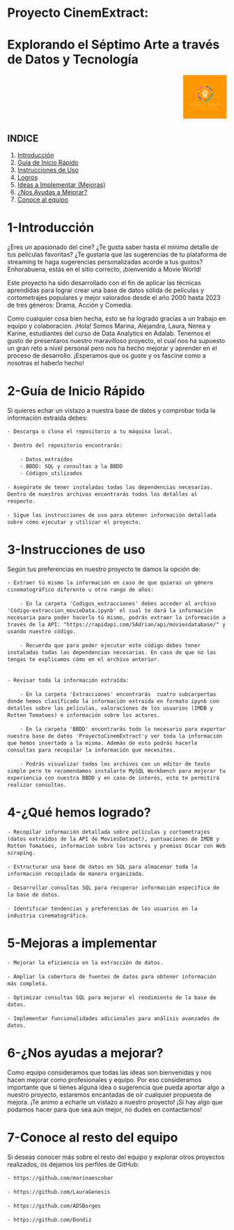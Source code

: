 # Proyecto CinemExtract: 
# Explorando el Séptimo Arte a través de Datos y Tecnología

<div align="right">
  <img src="https://github.com/karinem0/Adalab-proyecto-da-promo-G-modulo-2-team-1/blob/main/logo-equipo.png" alt="Descripción de la imagen" width="100">
</div>


## INDICE

1. [Introducción](#1-introducción)
2. [Guía de Inicio Rápido](#2-guía-de-inicio-rápido)
3. [Instrucciones de Uso](#3-instrucciones-de-uso)
4. [Logros](#4-logros)
5. [Ideas a Implementar (Mejoras)](#5-ideas-a-implementar-mejoras)
6. [¿Nos Ayudas a Mejorar?](#6-nos-ayudas-a-mejorar)
7. [Conoce al equipo](#7-Conoce-al-equipo)

# 1-Introducción 

¿Eres un apasionado del cine? ¿Te gusta saber hasta el mínimo detalle de tus películas favoritas? ¿Te gustaría que las sugerencias de tu plataforma de streaming te haga sugerencias personalizadas acorde a tus gustos? Enhorabuena, estás en el sitio correcto, ¡bienvenido a Movie World! 

Este proyecto ha sido desarrollado con el fin de aplicar las técnicas aprendidas para lograr crear una base de datos sólida de películas y cortometrajes populares y mejor valorados desde el año 2000 hasta 2023 de tres géneros: Drama, Acción y Comedia. 

Como cualquier cosa bien hecha, esto se ha logrado gracias a un trabajo en equipo y colaboración. 
¡Hola! Somos Marina, Alejandra, Laura, Nerea y Karine, estudiantes del curso de Data Analytics en Adalab. 
Tenemos el gusto de presentaros nuestro maravilloso proyecto, el cual nos ha supuesto un gran reto a nivel personal pero nos ha hecho mejorar y aprender en el proceso de desarrollo. 
¡Esperamos que os guste y os fascine como a nosotras el haberlo hecho!


# 2-Guía de Inicio Rápido

Si quieres echar un vistazo a nuestra base de datos y comprobar toda la información extraída debes:

    - Descarga o clona el repositorio a tu máquina local.

    - Dentro del repositorio encontrarás: 

        - Datos_extraídos
        - BBDD: SQL y consultas a la BBDD
        - Códigos_utilizados

    - Asegúrate de tener instaladas todas las dependencias necesarias. Dentro de nuestros archivos encontrarás todos los detalles al respecto. 

    - Sigue las instrucciones de uso para obtener información detallada sobre cómo ejecutar y utilizar el proyecto.


# 3-Instrucciones de uso

Según tus preferencias en nuestro proyecto te damos la opción de:

    - Extraer tú mismo la información en caso de que quieras un género cinematográfico diferente u otro rango de años:

        - En la carpeta 'Codigos_extracciones' debes acceder al archivo 'Código-extraccion_movieData.ipynb' el cual te dará la información necesaria para poder hacerlo tú mismo, podrás extraer la información a través de la API: "https://rapidapi.com/SAdrian/api/moviesdatabase/" y usando nuestro código. 

        - Recuerda que para poder ejecutar este código debes tener instaladas todas las dependencias necesarias. En caso de que no las tengas te explicamos cómo en el archivo anterior. 


    - Revisar toda la información extraída: 

        - En la carpeta 'Extracciones' encontrarás  cuatro subcarpertas donde hemos clasificado la información extraída en formato ipynb con detalles sobre las películas, valoraciones de los usuarios (IMDB y Rotten Tomatoes) e información sobre los actores.

        - En la carpeta 'BBDD' encontrarás todo lo necesario para exportar nuestra base de datos 'ProyectoCinemExtract'y ver toda la información que hemos insertado a la misma. Además de esto podrás hacerle consultas para recopilar la información que necesites. 

        - Podrás visualizar todos los archivos con un editor de texto simple pero te recomendamos instalarte MySQL Workbench para mejorar tu experiencia con nuestra BBDD y en caso de interés, esto te permitirá realizar consultas. 


# 4-¿Qué hemos logrado? 

    - Recopilar información detallada sobre películas y cortometrajes (datos extraídos de la API de MoviesDataset), puntuaciones de IMDB y Rotten Tomatoes, información sobre los actores y premios Oscar con Web scraping. 

    - Estructurar una base de datos en SQL para almacenar toda la información recopilada de manera organizada.

    - Desarrollar consultas SQL para recuperar información específica de la base de datos.

    - Identificar tendencias y preferencias de los usuarios en la industria cinematográfica.


# 5-Mejoras a implementar 

    - Mejorar la eficiencia en la extracción de datos.

    - Ampliar la cobertura de fuentes de datos para obtener información más completa.

    - Optimizar consultas SQL para mejorar el rendimiento de la base de datos.

    - Implementar funcionalidades adicionales para análisis avanzados de datos.

# 6-¿Nos ayudas a mejorar?

Como equipo consideramos que todas las ideas son bienvenidas y nos hacen mejorar como profesionales y equipo. Por eso consideramos importante que si tienes alguna idea o sugerencia que pueda aportar algo a nuestro proyecto, estaremos encantadas de oír cualquier propuesta de mejora. 
¡Te animo a echarle un vistazo a nuestro proyecto! ¡Si hay algo que podamos hacer para que sea aún mejor, no dudes en contactarnos!

# 7-Conoce al resto del equipo

Si deseas conocer más sobre el resto del equipo y explorar otros proyectos realizados, os dejamos los perfiles de GitHub:

    - https://github.com/marinaescobar

    - https://github.com/LauraGenesis

    - https://github.com/ADSBorges

    - https://github.com/Dondiz 











